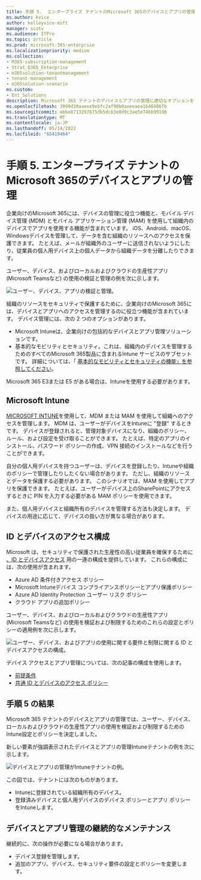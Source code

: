 ```yaml
---
title: 手順 5.  エンタープライズ テナントのMicrosoft 365のデバイスとアプリの管理
ms.author: kvice
author: kelleyvice-msft
manager: scotv
ms.audience: ITPro
ms.topic: article
ms.prod: microsoft-365-enterprise
ms.localizationpriority: medium
ms.collection:
- M365-subscription-management
- Strat_O365_Enterprise
- m365solution-tenantmanagement
- tenant-management
- m365solution-scenario
ms.custom:
- Ent_Solutions
description: Microsoft 365 テナントのデバイスとアプリの管理に適切なオプションをデプロイします。
ms.openlocfilehash: 3999d30aaeee9ebfc2af90b0aeeeaea1b46986fb
ms.sourcegitcommit: ebbe8713297675db5dcb3e0d9c3ae5e746b99196
ms.translationtype: MT
ms.contentlocale: ja-JP
ms.lasthandoff: 05/14/2022
ms.locfileid: "65419464"
---
```

# <a name="step-5-device-and-app-management-for-your-microsoft-365-for-enterprise-tenants"></a>手順 5.  エンタープライズ テナントのMicrosoft 365のデバイスとアプリの管理

企業向けのMicrosoft 365には、デバイスの管理に役立つ機能と、モバイル デバイス管理 (MDM) とモバイル アプリケーション管理 (MAM) を使用して組織内のデバイスでアプリを使用する機能が含まれています。 iOS、Android、macOS、Windowsデバイスを管理して、データを含む組織のリソースへのアクセスを保護できます。 たとえば、メールが組織外のユーザーに送信されないようにしたり、従業員の個人用デバイス上の個人データから組織データを分離したりできます。

ユーザー、デバイス、およびローカルおよびクラウドの生産性アプリ (Microsoft Teamsなど) の使用の検証と管理の例を次に示します。

![ユーザー、デバイス、アプリの検証と管理。](../media/tenant-management-overview/tenant-management-device-app-mgmt.png)

組織のリソースをセキュリティで保護するために、企業向けのMicrosoft 365には、デバイスとアプリへのアクセスを管理するのに役立つ機能が含まれています。 デバイス管理には、次の 2 つのオプションがあります。

- Microsoft Intuneは、企業向けの包括的なデバイスとアプリ管理ソリューションです。
- 基本的なモビリティとセキュリティ。これは、組織内のデバイスを管理するためのすべてのMicrosoft 365製品に含まれるIntune サービスのサブセットです。 詳細については、「 [基本的なモビリティとセキュリティの機能」を参照してください](../admin/basic-mobility-security/capabilities.md)。

Microsoft 365 E3または E5 がある場合は、Intuneを使用する必要があります。

## <a name="microsoft-intune"></a>Microsoft Intune

[MICROSOFT INTUNE](/mem/intune/fundamentals/planning-guide)を使用して、MDM または MAM を使用して組織へのアクセスを管理します。 MDM は、ユーザーがデバイスをIntuneに "登録" するときです。 デバイスが登録されると、管理対象デバイスになり、組織のポリシー、ルール、および設定を受け取ることができます。 たとえば、特定のアプリのインストール、パスワード ポリシーの作成、VPN 接続のインストールなどを行うことができます。

自分の個人用デバイスを持つユーザーは、デバイスを登録したり、Intuneや組織のポリシーで管理したりしたくない場合があります。 ただし、組織のリソースとデータを保護する必要があります。 このシナリオでは、MAM を使用してアプリを保護できます。 たとえば、ユーザーがデバイス上のSharePointにアクセスするときに PIN を入力する必要がある MAM ポリシーを使用できます。

また、個人用デバイスと組織所有のデバイスを管理する方法も決定します。 デバイスの用途に応じて、デバイスの扱い方が異なる場合があります。

## <a name="identity-and-device-access-configurations"></a>ID とデバイスのアクセス構成

Microsoft は、セキュリティで保護された生産性の高い従業員を確保するために [、ID とデバイスアクセス](../security/office-365-security/microsoft-365-policies-configurations.md) 用の一連の構成を提供しています。 これらの構成には、次の使用が含まれます。

- Azure AD 条件付きアクセス ポリシー
- Microsoft Intuneデバイス コンプライアンスポリシーとアプリ保護ポリシー
- Azure AD Identity Protection ユーザー リスク ポリシー
- クラウド アプリの追加ポリシー

ユーザー、デバイス、およびローカルおよびクラウドの生産性アプリ (Microsoft Teamsなど) の使用を検証および制限するためのこれらの設定とポリシーの適用例を次に示します。

![ユーザー、デバイス、およびアプリの使用に関する要件と制限に関する ID とデバイスアクセスの構成。](../media/tenant-management-overview/tenant-management-device-app-mgmt-golden-config.png)

デバイス アクセスとアプリ管理については、次の記事の構成を使用します。

- [前提条件](../security/office-365-security/identity-access-prerequisites.md)
- [共通 ID とデバイスのアクセス ポリシー](../security/office-365-security/identity-access-policies.md)

## <a name="results-of-step-5"></a>手順 5 の結果

Microsoft 365 テナントのデバイスとアプリの管理では、ユーザー、デバイス、ローカルおよびクラウドの生産性アプリの使用を検証および制限するためのIntune設定とポリシーを決定しました。

新しい要素が強調表示されたデバイスとアプリの管理Intuneテナントの例を次に示します。

![デバイスとアプリの管理がIntuneテナントの例。](../media/tenant-management-overview/tenant-management-tenant-build-step5.png)

この図では、テナントには次のものがあります。

- Intuneに登録されている組織所有のデバイス。
- 登録済みデバイスと個人用デバイスのデバイス ポリシーとアプリ ポリシーをIntuneします。

## <a name="ongoing-maintenance-for-device-and-app-management"></a>デバイスとアプリ管理の継続的なメンテナンス

継続的に、次の操作が必要になる場合があります。 

- デバイス登録を管理します。
- 追加のアプリ、デバイス、セキュリティ要件の設定とポリシーを変更します。
